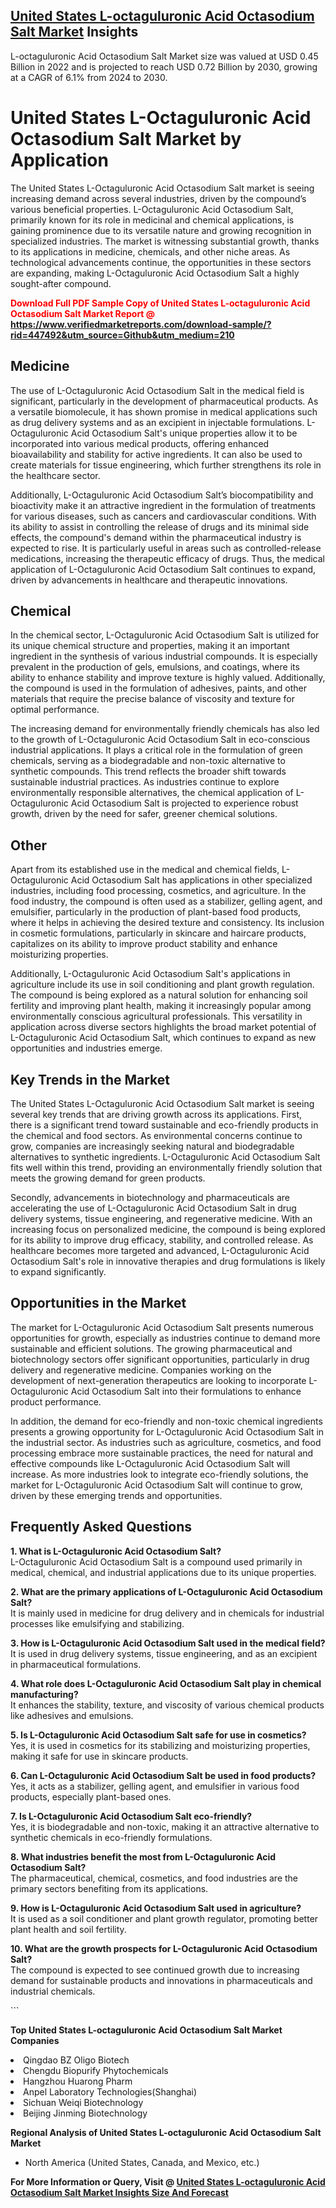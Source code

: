 <h2><a href="https://www.verifiedmarketreports.com/download-sample/?rid=447492&amp;utm_source=Github&amp;utm_medium=210" target="_blank">United States L-octaguluronic Acid Octasodium Salt Market</a> Insights</h2><p>L-octaguluronic Acid Octasodium Salt Market size was valued at USD 0.45 Billion in 2022 and is projected to reach USD 0.72 Billion by 2030, growing at a CAGR of 6.1% from 2024 to 2030.</p><p><h1>United States L-Octaguluronic Acid Octasodium Salt Market by Application</h1><p>The United States L-Octaguluronic Acid Octasodium Salt market is seeing increasing demand across several industries, driven by the compound’s various beneficial properties. L-Octaguluronic Acid Octasodium Salt, primarily known for its role in medicinal and chemical applications, is gaining prominence due to its versatile nature and growing recognition in specialized industries. The market is witnessing substantial growth, thanks to its applications in medicine, chemicals, and other niche areas. As technological advancements continue, the opportunities in these sectors are expanding, making L-Octaguluronic Acid Octasodium Salt a highly sought-after compound. <b><p><span class=""><span style="color: #ff0000;"><strong>Download Full PDF Sample Copy of United States L-octaguluronic Acid Octasodium Salt Market Report</strong> @ </span><a href="https://www.verifiedmarketreports.com/download-sample/?rid=447492&amp;utm_source=Github&amp;utm_medium=210" target="_blank">https://www.verifiedmarketreports.com/download-sample/?rid=447492&amp;utm_source=Github&amp;utm_medium=210</a></span></p></b></p><h2>Medicine</h2><p>The use of L-Octaguluronic Acid Octasodium Salt in the medical field is significant, particularly in the development of pharmaceutical products. As a versatile biomolecule, it has shown promise in medical applications such as drug delivery systems and as an excipient in injectable formulations. L-Octaguluronic Acid Octasodium Salt's unique properties allow it to be incorporated into various medical products, offering enhanced bioavailability and stability for active ingredients. It can also be used to create materials for tissue engineering, which further strengthens its role in the healthcare sector.</p><p>Additionally, L-Octaguluronic Acid Octasodium Salt’s biocompatibility and bioactivity make it an attractive ingredient in the formulation of treatments for various diseases, such as cancers and cardiovascular conditions. With its ability to assist in controlling the release of drugs and its minimal side effects, the compound's demand within the pharmaceutical industry is expected to rise. It is particularly useful in areas such as controlled-release medications, increasing the therapeutic efficacy of drugs. Thus, the medical application of L-Octaguluronic Acid Octasodium Salt continues to expand, driven by advancements in healthcare and therapeutic innovations.</p><h2>Chemical</h2><p>In the chemical sector, L-Octaguluronic Acid Octasodium Salt is utilized for its unique chemical structure and properties, making it an important ingredient in the synthesis of various industrial compounds. It is especially prevalent in the production of gels, emulsions, and coatings, where its ability to enhance stability and improve texture is highly valued. Additionally, the compound is used in the formulation of adhesives, paints, and other materials that require the precise balance of viscosity and texture for optimal performance.</p><p>The increasing demand for environmentally friendly chemicals has also led to the growth of L-Octaguluronic Acid Octasodium Salt in eco-conscious industrial applications. It plays a critical role in the formulation of green chemicals, serving as a biodegradable and non-toxic alternative to synthetic compounds. This trend reflects the broader shift towards sustainable industrial practices. As industries continue to explore environmentally responsible alternatives, the chemical application of L-Octaguluronic Acid Octasodium Salt is projected to experience robust growth, driven by the need for safer, greener chemical solutions.</p><h2>Other</h2><p>Apart from its established use in the medical and chemical fields, L-Octaguluronic Acid Octasodium Salt has applications in other specialized industries, including food processing, cosmetics, and agriculture. In the food industry, the compound is often used as a stabilizer, gelling agent, and emulsifier, particularly in the production of plant-based food products, where it helps in achieving the desired texture and consistency. Its inclusion in cosmetic formulations, particularly in skincare and haircare products, capitalizes on its ability to improve product stability and enhance moisturizing properties.</p><p>Additionally, L-Octaguluronic Acid Octasodium Salt's applications in agriculture include its use in soil conditioning and plant growth regulation. The compound is being explored as a natural solution for enhancing soil fertility and improving plant health, making it increasingly popular among environmentally conscious agricultural professionals. This versatility in application across diverse sectors highlights the broad market potential of L-Octaguluronic Acid Octasodium Salt, which continues to expand as new opportunities and industries emerge.</p><h2>Key Trends in the Market</h2><p>The United States L-Octaguluronic Acid Octasodium Salt market is seeing several key trends that are driving growth across its applications. First, there is a significant trend toward sustainable and eco-friendly products in the chemical and food sectors. As environmental concerns continue to grow, companies are increasingly seeking natural and biodegradable alternatives to synthetic ingredients. L-Octaguluronic Acid Octasodium Salt fits well within this trend, providing an environmentally friendly solution that meets the growing demand for green products.</p><p>Secondly, advancements in biotechnology and pharmaceuticals are accelerating the use of L-Octaguluronic Acid Octasodium Salt in drug delivery systems, tissue engineering, and regenerative medicine. With an increasing focus on personalized medicine, the compound is being explored for its ability to improve drug efficacy, stability, and controlled release. As healthcare becomes more targeted and advanced, L-Octaguluronic Acid Octasodium Salt's role in innovative therapies and drug formulations is likely to expand significantly.</p><h2>Opportunities in the Market</h2><p>The market for L-Octaguluronic Acid Octasodium Salt presents numerous opportunities for growth, especially as industries continue to demand more sustainable and efficient solutions. The growing pharmaceutical and biotechnology sectors offer significant opportunities, particularly in drug delivery and regenerative medicine. Companies working on the development of next-generation therapeutics are looking to incorporate L-Octaguluronic Acid Octasodium Salt into their formulations to enhance product performance.</p><p>In addition, the demand for eco-friendly and non-toxic chemical ingredients presents a growing opportunity for L-Octaguluronic Acid Octasodium Salt in the industrial sector. As industries such as agriculture, cosmetics, and food processing embrace more sustainable practices, the need for natural and effective compounds like L-Octaguluronic Acid Octasodium Salt will increase. As more industries look to integrate eco-friendly solutions, the market for L-Octaguluronic Acid Octasodium Salt will continue to grow, driven by these emerging trends and opportunities.</p><h2>Frequently Asked Questions</h2><p><b>1. What is L-Octaguluronic Acid Octasodium Salt?</b><br>L-Octaguluronic Acid Octasodium Salt is a compound used primarily in medical, chemical, and industrial applications due to its unique properties.</p><p><b>2. What are the primary applications of L-Octaguluronic Acid Octasodium Salt?</b><br>It is mainly used in medicine for drug delivery and in chemicals for industrial processes like emulsifying and stabilizing.</p><p><b>3. How is L-Octaguluronic Acid Octasodium Salt used in the medical field?</b><br>It is used in drug delivery systems, tissue engineering, and as an excipient in pharmaceutical formulations.</p><p><b>4. What role does L-Octaguluronic Acid Octasodium Salt play in chemical manufacturing?</b><br>It enhances the stability, texture, and viscosity of various chemical products like adhesives and emulsions.</p><p><b>5. Is L-Octaguluronic Acid Octasodium Salt safe for use in cosmetics?</b><br>Yes, it is used in cosmetics for its stabilizing and moisturizing properties, making it safe for use in skincare products.</p><p><b>6. Can L-Octaguluronic Acid Octasodium Salt be used in food products?</b><br>Yes, it acts as a stabilizer, gelling agent, and emulsifier in various food products, especially plant-based ones.</p><p><b>7. Is L-Octaguluronic Acid Octasodium Salt eco-friendly?</b><br>Yes, it is biodegradable and non-toxic, making it an attractive alternative to synthetic chemicals in eco-friendly formulations.</p><p><b>8. What industries benefit the most from L-Octaguluronic Acid Octasodium Salt?</b><br>The pharmaceutical, chemical, cosmetics, and food industries are the primary sectors benefiting from its applications.</p><p><b>9. How is L-Octaguluronic Acid Octasodium Salt used in agriculture?</b><br>It is used as a soil conditioner and plant growth regulator, promoting better plant health and soil fertility.</p><p><b>10. What are the growth prospects for L-Octaguluronic Acid Octasodium Salt?</b><br>The compound is expected to see continued growth due to increasing demand for sustainable products and innovations in pharmaceuticals and industrial chemicals.</p>```</p><p><strong>Top United States L-octaguluronic Acid Octasodium Salt Market Companies</strong></p><div data-test-id=""><p><li>Qingdao BZ Oligo Biotech</li><li> Chengdu Biopurify Phytochemicals</li><li> Hangzhou Huarong Pharm</li><li> Anpel Laboratory Technologies(Shanghai)</li><li> Sichuan Weiqi Biotechnology</li><li> Beijing Jinming Biotechnology</li></p><div><strong>Regional Analysis of&nbsp;United States L-octaguluronic Acid Octasodium Salt Market</strong></div><ul><li dir="ltr"><p dir="ltr">North America&nbsp;(United States, Canada, and Mexico, etc.)</p></li></ul><p><strong>For More Information or Query, Visit @&nbsp;</strong><strong><a href="https://www.verifiedmarketreports.com/product/l-octaguluronic-acid-octasodium-salt-market/?utm_source=Github&amp;utm_medium=210" target="_blank">United States L-octaguluronic Acid Octasodium Salt Market Insights Size And Forecast</a></strong></p></div>
